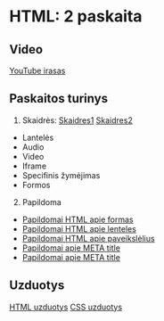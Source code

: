 # HTML: 2 paskaita

## Video

[YouTube irasas](https://youtu.be/Od69m8caNc4)

## Paskaitos turinys

1. Skaidrės:
[Skaidres1](https://github.com/zigmantasvcs/20180903VCSWEB/blob/master/skaidres/01_HTML.pdf)
[Skaidres2](https://github.com/zigmantasvcs/20180903VCSWEB/blob/master/skaidres/02_HTML.pdf)

* Lantelės
* Audio
* Video
* Iframe
* Specifinis žymėjimas
* Formos 

2. Papildoma
* [Papildomai HTML apie formas](https://marksheet.io/html-forms.html)
* [Papildomai HTML apie lenteles](https://marksheet.io/html-tables.html)
* [Papildomai HTML apie paveikslėlius](https://marksheet.io/html-images.html)
* [Papildomai apie META title](https://www.lifewire.com/meta-title-2652613)
* [Papildomai apie META title](https://www.lifewire.com/meta-title-2652613)

## Uzduotys

[HTML uzduotys](http://kitchenoffice.eu/vcs/homeworks/html/)
[CSS uzduotys](http://kitchenoffice.eu/vcs/homeworks/css/)